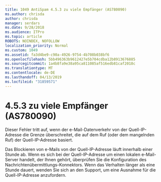 ```yaml
---
title: 1049 AntiSpam 4.5.3 zu viele Empfänger (AS780090)
ms.author: chrisda
author: chrisda
manager: serdars
ms.date: 9/28/2018
ms.audience: ITPro
ms.topic: article
ROBOTS: NOINDEX, NOFOLLOW
localization_priority: Normal
ms.custom: 1049
ms.assetid: fa3d4be9-c90a-4926-9754-4b708b038bf6
ms.openlocfilehash: 5bb496363b9612427e5b704cdba12b8913676885
ms.sourcegitcommit: 1a4b8fa9e38a95ca811085af516edb81caf2018c
ms.translationtype: MT
ms.contentlocale: de-DE
ms.lasthandoff: 04/13/2019
ms.locfileid: "31859571"
---
```

# <a name="453-too-many-recipients-as780090"></a>4.5.3 zu viele Empfänger (AS780090)

Dieser Fehler tritt auf, wenn der e-Mail-Datenverkehr von der Quell-IP-Adresse die Grenze überschreitet, die auf dem Ruf (oder dem mangelnden Ruf) der Quell-IP-Adresse basiert.

Das Blockieren von e-Mails von der Quell-IP-Adresse läuft innerhalb einer Stunde ab. Wenn es sich bei der Quell-IP-Adresse um einen lokalen e-Mail-Server handelt, der Ihnen gehört, überprüfen Sie die Konfiguration des Nachrichtenübermittlungs-Konnektors. Wenn das Verhalten länger als eine Stunde dauert, wenden Sie sich an den Support, um eine Ausnahme für die Quell-IP-Adresse anzufordern.
